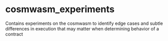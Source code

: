 # cosmwasm_experiments
Contains experiments on the cosmwasm to identify edge cases and subtle differences in execution that may matter when determining behavior of a contract
